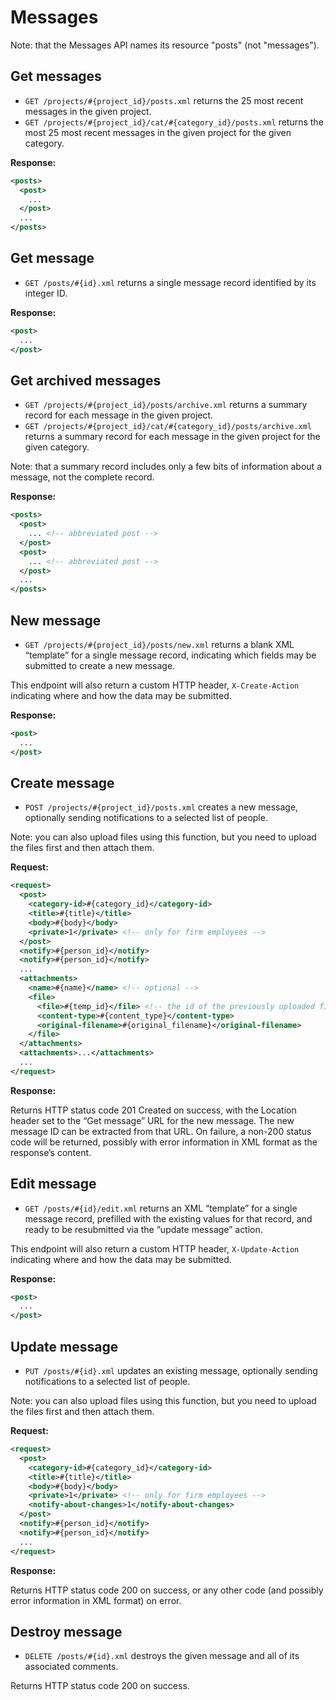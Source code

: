 Messages
========

Note: that the Messages API names its resource "posts" (not "messages").

Get messages
------------

* `GET /projects/#{project_id}/posts.xml` returns the 25 most recent messages in the given project.
* `GET /projects/#{project_id}/cat/#{category_id}/posts.xml` returns the most 25 most recent messages in the given project for the given category.

**Response:**

``` xml
<posts>
  <post>
    ...
  </post>
  ...
</posts>

```


Get message
-----------

* `GET /posts/#{id}.xml` returns a single message record identified by its integer ID.

**Response:**

``` xml
<post>
  ...
</post>

```


Get archived messages
---------------------

* `GET /projects/#{project_id}/posts/archive.xml` returns a summary record for each message in the given project.
* `GET /projects/#{project_id}/cat/#{category_id}/posts/archive.xml` returns a summary record for each message in the given project for the given category.

Note: that a summary record includes only a few bits of information about a message, not the complete record.

**Response:**

``` xml
<posts>
  <post>
    ... <!-- abbreviated post -->
  </post>
  <post>
    ... <!-- abbreviated post -->
  </post>
  ...
</posts>
```


New message
-----------

* `GET /projects/#{project_id}/posts/new.xml` returns a blank XML “template” for a single message record, indicating which fields may be submitted to create a new message. 

This endpoint will also return a custom HTTP header, `X-Create-Action` indicating where and how the data may be submitted.

**Response:**

``` xml
<post>
  ...
</post>

```


Create message
--------------

* `POST /projects/#{project_id}/posts.xml` creates a new message, optionally sending notifications to a selected list of people.

Note: you can also upload files using this function, but you need to upload the files first and then attach them.

**Request:**

``` xml
<request>
  <post>
    <category-id>#{category_id}</category-id>
    <title>#{title}</title>
    <body>#{body}</body>
    <private>1</private> <!-- only for firm employees -->
  </post>
  <notify>#{person_id}</notify>
  <notify>#{person_id}</notify>
  ...
  <attachments>
    <name>#{name}</name> <!-- optional -->
    <file>
      <file>#{temp_id}</file> <!-- the id of the previously uploaded file -->
      <content-type>#{content_type}</content-type>
      <original-filename>#{original_filename}</original-filename>
    </file>
  </attachments>
  <attachments>...</attachments>
  ...
</request>
```


**Response:**

Returns HTTP status code 201 Created on success, with the Location header set to the “Get message” URL for the new message. The new message ID can be extracted from that URL. On failure, a non-200 status code will be returned, possibly with error information in XML format as the response’s content.

Edit message
------------

* `GET /posts/#{id}/edit.xml` returns an XML “template” for a single message record, prefilled with the existing values for that record, and ready to be resubmitted via the “update message” action. 

This endpoint will also return a custom HTTP header, `X-Update-Action` indicating where and how the data may be submitted.

**Response:**

``` xml
<post>
  ...
</post>

```


Update message
--------------

* `PUT /posts/#{id}.xml` updates an existing message, optionally sending notifications to a selected list of people.

Note: you can also upload files using this function, but you need to upload the files first and then attach them.

**Request:**

``` xml
<request>
  <post>
    <category-id>#{category_id}</category-id>
    <title>#{title}</title>
    <body>#{body}</body>
    <private>1</private> <!-- only for firm employees -->
    <notify-about-changes>1</notify-about-changes>
  </post>
  <notify>#{person_id}</notify>
  <notify>#{person_id}</notify>
  ...
</request>
```


**Response:**

Returns HTTP status code 200 on success, or any other code (and possibly error information in XML format) on error.


Destroy message
---------------

* `DELETE /posts/#{id}.xml` destroys the given message and all of its associated comments.

Returns HTTP status code 200 on success.
